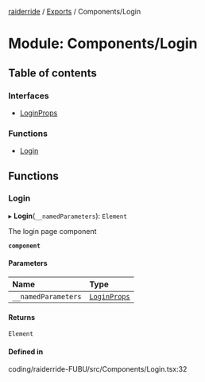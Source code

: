 [raiderride](../README.md) / [Exports](../modules.md) / Components/Login

# Module: Components/Login

## Table of contents

### Interfaces

- [LoginProps](../interfaces/Components_Login.LoginProps.md)

### Functions

- [Login](Components_Login.md#login)

## Functions

### Login

▸ **Login**(`__namedParameters`): `Element`

The login page component

**`component`**

#### Parameters

| Name | Type |
| :------ | :------ |
| `__namedParameters` | [`LoginProps`](../interfaces/Components_Login.LoginProps.md) |

#### Returns

`Element`

#### Defined in

coding/raiderride-FUBU/src/Components/Login.tsx:32
